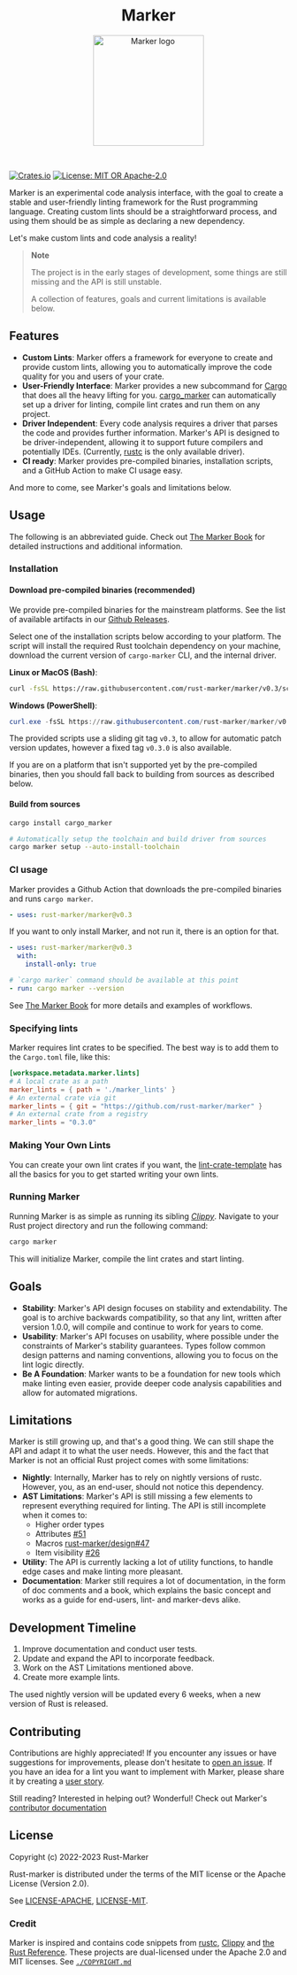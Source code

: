 <h1 align="center">Marker</h1>
<p align="center">
    <img height=200 src="./res/marker-logo-round.svg" alt="Marker logo" />
</p>

<br/>

[![Crates.io](https://img.shields.io/crates/v/marker_api.svg)](https://crates.io/crates/marker_api)
[![License: MIT OR Apache-2.0](https://img.shields.io/crates/l/marker_api.svg)](#license)

Marker is an experimental code analysis interface, with the goal to create a stable and user-friendly linting framework for the Rust programming language. Creating custom lints should be a straightforward process, and using them should be as simple as declaring a new dependency.

Let's make custom lints and code analysis a reality!

> **Note**
>
> The project is in the early stages of development, some things are still missing and the API is still unstable.
>
> A collection of features, goals and current limitations is available below.

## Features

* **Custom Lints**: Marker offers a framework for everyone to create and provide custom lints, allowing you to automatically improve the code quality for you and users of your crate.
* **User-Friendly Interface**: Marker provides a new subcommand for [Cargo] that does all the heavy lifting for you. [cargo_marker] can automatically set up a driver for linting, compile lint crates and run them on any project.
* **Driver Independent**: Every code analysis requires a driver that parses the code and provides further information. Marker's API is designed to be driver-independent, allowing it to support future compilers and potentially IDEs. (Currently, [rustc] is the only available driver).
* **CI ready**: Marker provides pre-compiled binaries, installation scripts, and a GitHub Action to make CI usage easy.

And more to come, see Marker's goals and limitations below.

[cargo_marker]: https://crates.io/crates/cargo_marker
[rustc]: https://github.com/rust-lang/rust/
[Cargo]: https://github.com/rust-lang/cargo

## Usage

The following is an abbreviated guide. Check out [The Marker Book] for detailed instructions and additional information.

[The Marker Book]: https://rust-marker.github.io/marker/book

### Installation

#### Download pre-compiled binaries (recommended)

<!-- Please keep this section in sync with the docs/book/src/usage/installation.md -->

We provide pre-compiled binaries for the mainstream platforms. See the list of available artifacts in our [Github Releases](https://github.com/rust-marker/marker/releases/latest).

Select one of the installation scripts below according to your platform. The script will install the required Rust toolchain dependency on your machine, download the current version of `cargo-marker` CLI, and the internal driver.

<!-- region replace-version stable -->

**Linux or MacOS (Bash)**:
```bash
curl -fsSL https://raw.githubusercontent.com/rust-marker/marker/v0.3/scripts/release/install.sh | bash
```

**Windows (PowerShell)**:
```ps1
curl.exe -fsSL https://raw.githubusercontent.com/rust-marker/marker/v0.3/scripts/release/install.ps1 | powershell -command -
```

The provided scripts use a sliding git tag `v0.3`, to allow for automatic patch version updates, however a fixed tag `v0.3.0` is also available.

<!-- endregion replace-version stable -->

If you are on a platform that isn't supported yet by the pre-compiled binaries, then you should fall back to building from sources as described below.

#### Build from sources

```sh
cargo install cargo_marker

# Automatically setup the toolchain and build driver from sources
cargo marker setup --auto-install-toolchain
```

### CI usage

Marker provides a Github Action that downloads the pre-compiled binaries and runs `cargo marker`.

<!-- region replace-version stable -->

```yml
- uses: rust-marker/marker@v0.3
```

If you want to only install Marker, and not run it, there is an option for that.

```yml
- uses: rust-marker/marker@v0.3
  with:
    install-only: true

# `cargo marker` command should be available at this point
- run: cargo marker --version
```

See [The Marker Book] for more details and examples of workflows.

<!-- endregion replace-version stable -->

### Specifying lints

Marker requires lint crates to be specified. The best way is to add them to the `Cargo.toml` file, like this:

<!-- region replace-version stable -->
```toml
[workspace.metadata.marker.lints]
# A local crate as a path
marker_lints = { path = './marker_lints' }
# An external crate via git
marker_lints = { git = "https://github.com/rust-marker/marker" }
# An external crate from a registry
marker_lints = "0.3.0"
```
<!-- endregion replace-version stable -->

### Making Your Own Lints

You can create your own lint crates if you want, the [lint-crate-template] has all the basics for you to get started writing your own lints.

[lint-crate-template]: https://github.com/rust-marker/lint-crate-template

### Running Marker

Running Marker is as simple as running its sibling *[Clippy]*. Navigate to your Rust project directory and run the following command:

```sh
cargo marker
```

This will initialize Marker, compile the lint crates and start linting.

[Clippy]: https://github.com/rust-lang/rust-clippy

## Goals

* **Stability**: Marker's API design focuses on stability and extendability. The goal is to archive backwards compatibility, so that any lint, written after version 1.0.0, will compile and continue to work for years to come.
* **Usability**: Marker's API focuses on usability, where possible under the constraints of Marker's stability guarantees. Types follow common design patterns and naming conventions, allowing you to focus on the lint logic directly.
* **Be A Foundation**: Marker wants to be a foundation for new tools which make linting even easier, provide deeper code analysis capabilities and allow for automated migrations.

<!-- FIXME(xFrednet): Update the link to link to `crates.io` once the first version was released-->
[marker_api]: https://github.com/rust-marker/marker/tree/master/marker_api

## Limitations

Marker is still growing up, and that's a good thing. We can still shape the API and adapt it to what the user needs. However, this and the fact that Marker is not an official Rust project comes with some limitations:

* **Nightly**: Internally, Marker has to rely on nightly versions of rustc. However, you, as an end-user, should not notice this dependency.
* **AST Limitations**: Marker's API is still missing a few elements to represent everything required for linting. The API is still incomplete when it comes to:
    * Higher order types
    * Attributes [#51](https://github.com/rust-marker/marker/issues/51)
    * Macros [rust-marker/design#47](https://github.com/rust-marker/design/issues/47)
    * Item visibility [#26](https://github.com/rust-marker/marker/issues/26)
* **Utility**: The API is currently lacking a lot of utility functions, to handle edge cases and make linting more pleasant.
* **Documentation**: Marker still requires a lot of documentation, in the form of doc comments and a book, which explains the basic concept and works as a guide for end-users, lint- and marker-devs alike.

[crates.io]: https://crates.io/

## Development Timeline

1. Improve documentation and conduct user tests.
2. Update and expand the API to incorporate feedback.
3. Work on the AST Limitations mentioned above.
4. Create more example lints.

The used nightly version will be updated every 6 weeks, when a new version of Rust is released.

## Contributing

Contributions are highly appreciated! If you encounter any issues or have suggestions for improvements, please don't hesitate to [open an issue]. If you have an idea for a lint you want to implement with Marker, please share it by creating a [user story].

Still reading? Interested in helping out? Wonderful! Check out Marker's [contributor documentation]

[open an issue]: https://github.com/rust-marker/marker/issues/new
[user story]: https://github.com/rust-marker/design/issues/new?template=user-story.md
[contributor documentation]: ./CONTRIBUTING.md

## License

Copyright (c) 2022-2023 Rust-Marker

Rust-marker is distributed under the terms of the MIT license or the Apache License (Version 2.0).

See [LICENSE-APACHE](https://github.com/rust-marker/marker/blob/master/LICENSE-APACHE), [LICENSE-MIT](https://github.com/rust-marker/marker/blob/master/LICENSE-MIT).

### Credit

Marker is inspired and contains code snippets from [rustc], [Clippy] and [the Rust Reference]. These projects are dual-licensed under the Apache 2.0 and MIT licenses. See [`./COPYRIGHT.md`](./COPYRIGHT.md)

[rustc]: https://github.com/rust-lang/rust
[Clippy]: https://github.com/rust-lang/rust-clippy
[the Rust Reference]: https://github.com/rust-lang/reference/
